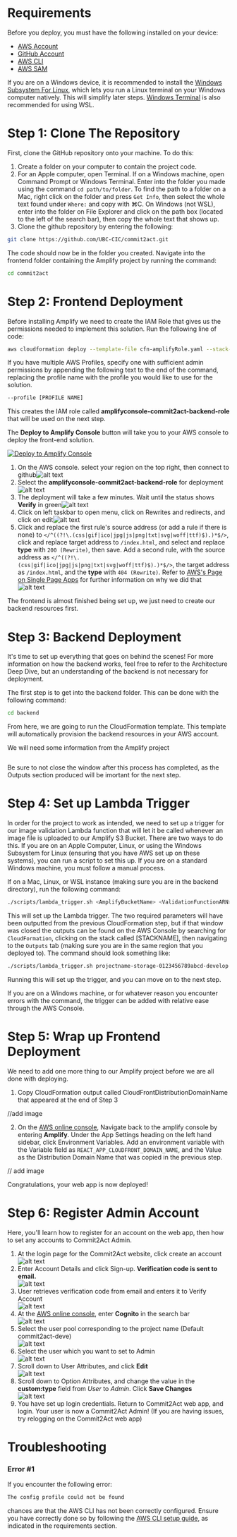 # Requirements

Before you deploy, you must have the following installed on your device:

- [AWS Account](https://aws.amazon.com/account/)
- [GitHub Account](https://github.com/)
- [AWS CLI](https://aws.amazon.com/cli/)
- [AWS SAM](https://docs.aws.amazon.com/serverless-application-model/latest/developerguide/serverless-sam-cli-install.html)

If you are on a Windows device, it is recommended to install the [Windows Subsystem For Linux](https://docs.microsoft.com/en-us/windows/wsl/install), which lets you run a Linux terminal on your Windows computer natively. This will simplify later steps. [Windows Terminal](https://apps.microsoft.com/store/detail/windows-terminal/9N0DX20HK701) is also recommended for using WSL.

# Step 1: Clone The Repository

First, clone the GitHub repository onto your machine. To do this:

1. Create a folder on your computer to contain the project code.
2. For an Apple computer, open Terminal. If on a Windows machine, open Command Prompt or Windows Terminal. Enter into the folder you made using the command `cd path/to/folder`. To find the path to a folder on a Mac, right click on the folder and press `Get Info`, then select the whole text found under `Where:` and copy with ⌘C. On Windows (not WSL), enter into the folder on File Explorer and click on the path box (located to the left of the search bar), then copy the whole text that shows up.
3. Clone the github repository by entering the following:

```bash
git clone https://github.com/UBC-CIC/commit2act.git
```

The code should now be in the folder you created. Navigate into the frontend folder containing the Amplify project by running the command:

```bash
cd commit2act
```

# Step 2: Frontend Deployment

Before installing Amplify we need to create the IAM Role that gives us the permissions needed to implement this solution. Run the following line of code:

```bash
aws cloudformation deploy --template-file cfn-amplifyRole.yaml --stack-name amplifyconsole-commit2act-backend-role --capabilities CAPABILITY_NAMED_IAM
```

If you have multiple AWS Profiles, specify one with sufficient admin permissions by appending the following text to the end of the command, replacing the profile name with the profile you would like to use for the solution.

```bash
--profile [PROFILE NAME]
```

This creates the IAM role called **amplifyconsole-commit2act-backend-role** that will be used on the next step.

The **Deploy to Amplify Console** button will take you to your AWS console to deploy the front-end solution.

<a href="https://console.aws.amazon.com/amplify/home#/deploy?repo=https://github.com/UBC-CIC/commit2act">
    <img src="https://oneclick.amplifyapp.com/button.svg" alt="Deploy to Amplify Console">
</a>

1. On the AWS console. select your region on the top right, then connect to github![alt text](images/amplify-console-01.png)
2. Select the **amplifyconsole-commit2act-backend-role** for deployment![alt text](images/amplify-console-02.png)
3. The deployment will take a few minutes. Wait until the status shows **Verify** in green![alt text](images/amplify-console-03.png)
4. Click on left taskbar to open menu, click on Rewrites and redirects, and click on edit![alt text](images/amplify-console-04.png)
5. Click and replace the first rule's source address (or add a rule if there is none) to `</^((?!\.(css|gif|ico|jpg|js|png|txt|svg|woff|ttf)$).)*$/>`, click and replace target address to `/index.html`, and select and replace **type** with `200 (Rewrite)`, then save. Add a second rule, with the source address as `</^((?!\.(css|gif|ico|jpg|js|png|txt|svg|woff|ttf)$).)*$/>`, the target address as `/index.html`, and the **type** with `404 (Rewrite)`.
   Refer to [AWS's Page on Single Page Apps](https://docs.aws.amazon.com/amplify/latest/userguide/redirects.html#redirects-for-single-page-web-apps-spa) for further information on why we did that
   ![alt text](images/amplify-console-05.png)


The frontend is almost finished being set up, we just need to create our backend resources first.

# Step 3: Backend Deployment

It's time to set up everything that goes on behind the scenes! For more information on how the backend works, feel free to refer to the Architecture Deep Dive, but an understanding of the backend is not necessary for deployment.

The first step is to get into the backend folder. This can be done with the following command:

```bash
cd backend
```

From here, we are going to run the CloudFormation template. This template will automatically provision the backend resources in your AWS account.

We will need some information from the Amplify project 

```bash

```

Be sure to not close the window after this process has completed, as the Outputs section produced will be imortant for the next step.

# Step 4: Set up Lambda Trigger

In order for the project to work as intended, we need to set up a trigger for our image validation Lambda function that will let it be called whenever an image file is uploaded to our Amplify S3 Bucket. There are two ways to do this. If you are on an Apple Computer, Linux, or using the Windows Subsystem for Linux (ensuring that you have AWS set up on these systems), you can run a script to set this up. If you are on a standard Windows machine, you must follow a manual process.


If on a Mac, Linux, or WSL instance (making sure you are in the backend directory), run the following command:
```bash
./scripts/lambda_trigger.sh <AmplifyBucketName> <ValidationFunctionARN>
```

This will set up the Lambda trigger. The two required parameters will have been outputted from the previous CloudFormation step, but if that window was closed the outputs can be found on the AWS Console by searching for `CloudFormation`, clicking on the stack called [STACKNAME], then navigating to the `Outputs` tab (making sure you are in the same region that you deployed to). The command should look something like:
```bash
./scripts/lambda_trigger.sh projectname-storage-0123456789abcd-develop arn:aws:lambda:us-east-1:012345678901:function:validateImageWithRekognition
```

Running this will set up the trigger, and you can move on to the next step.

If you are on a Windows machine, or for whatever reason you encounter errors with the command, the trigger can be added with relative ease through the AWS Console.

# Step 5: Wrap up Frontend Deployment

We need to add one more thing to our Amplify project before we are all done with deploying. 

1. Copy CloudFormation output called CloudFrontDistributionDomainName that appeared at the end of Step 3

//add image

2. On the [AWS online console](https://console.aws.amazon.com/console/home), Navigate back to the amplify console by entering **Amplify**. Under the App Settings heading on the left hand sidebar, click Environment Variables. Add an environment variable with the Variable field as `REACT_APP_CLOUDFRONT_DOMAIN_NAME`, and the Value as the Distribution Domain Name that was copied in the previous step.

// add image


Congratulations, your web app is now deployed!


# Step 6: Register Admin Account

Here, you'll learn how to register for an account on the web app, then how to set any accounts to Commit2Act Admin.

1. At the login page for the Commit2Act website, click create an account \
   ![alt text](images/webapp0.png)
2. Enter Account Details and click Sign-up. **Verification code is sent to email.** \
   ![alt text](images/webapp1.png)
3. User retrieves verification code from email and enters it to Verify Account\
   ![alt text](images/webapp2.png)
4. At the [AWS online console](https://console.aws.amazon.com/console/home), enter **Cognito** in the search bar \
   ![alt text](images/webapp3.png)
5. Select the user pool corresponding to the project name (Default commit2act-deve) \
   ![alt text](images/webapp4.png)
6. Select the user which you want to set to Admin \
   ![alt text](images/webapp5.png)
7. Scroll down to User Attributes, and click **Edit** \
   ![alt text](images/webapp6.png)
8. Scroll down to Option Attributes, and change the value in the **custom:type** field from _User_ to _Admin_. Click **Save Changes**\
   ![alt text](images/webapp7.png)
9. You have set up login credentials. Return to Commit2Act web app, and login. Your user is now a Commit2Act Admin! (If you are having issues, try relogging on the Commit2Act web app)

# Troubleshooting

### Error #1

If you encounter the following error:

```bash
The config profile could not be found
```

chances are that the AWS CLI has not been correctly configured. Ensure you have correctly done so by following the [AWS CLI setup guide](https://aws.amazon.com/cli/), as indicated in the requirements section.
